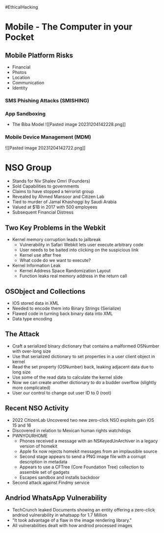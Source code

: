 #EthicalHacking
# Mobile - The Computer in your Pocket

## Mobile Platform Risks
- Financial 
- Photos
- Location
- Communication
- Identity

### SMS Phishing Attacks (SMISHING)

### App Sandboxing
- The Biba Model
![[Pasted image 20231204142228.png]]

### Mobile Device Management (MDM)
![[Pasted image 20231204142722.png]]

# NSO Group
- Stands for Niv Shalev Omri (Founders)
- Sold Capabilities to governments
- Claims to have stopped a terrorist group
- Revealed by Ahmed Mansoor and Citizen Lab
- Tied to murder of Jamal Khashoggi by Saudi Arabia
- Valued at $1B in 2017 with 500 employees
- Subsequent Financial Distress


## Two Key Problems in the Webkit
- Kernel memory corruption leads to jailbreak
	- Vulnerability in Safari Webkit lets user execute arbitrary code
	- User needs to be baited into clicking on the suspicious link
	- Kernel use after free
	- What code do we want to execute?
- Kernel Information Leak
	- Kernel Address Space Randomization Layout
	- Function leaks real memory address in the return call

## OSObject and Collections
- IOS stored data in XML
- Needed to encode them into Binary Strings (Serialize)
- Flawed code in turning back binary data into XML
- Data type encoding

## The Attack
- Craft a serialized binary dictionary that contains a malformed OSNumber with over-long size
- Use that serialized dictionary to set properties in a user client object in kernel
- Read the set property (OSNumber) back, leaking adjacent data due to long size
- Use some of the read data to calculate the kernel slide
- Now we can create another dictionary to do a budder overflow (slightly more complicated)
- User our control to change out user ID to 0 (root)

## Recent NSO Activity
- 2022 CitizenLab Uncovered two new zero-click NSO exploits gain iOS 15 and 16
- Discovered in relation to Mexican human rights watchdogs
- PWNYOURHOME
	- Phones received a message with an NSKeyedUnArchiver in a legacy version of homekit
	- Apple fix now rejects homekit messages from an implausible source
	- Second stage appears to send a PNG image file with a corrupt description in metadata
	- Appears to use a CFTree (Core Foundation Tree) collection to assemble set of gadgets
	- Escapes sandbox and installs backdoor
- Second attack against Findmy service


## Andriod WhatsApp Vulnerability
- TechCrunch leaked Documents showing an entity offering a zero-click andriod vulnerability in whatsapp for 1.7 Million
- "It took advantage of a flaw in the image rendering library."
- All vulnerabilities dealt with how andriod processed images